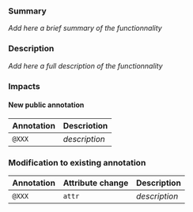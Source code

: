 ### Summary

_Add here a brief summary of the functionnality_

### Description

_Add here a full description of the functionnality_

### Impacts

#### New public annotation

Annotation                     | Descriotion
------------------------------ | -------------
`@XXX`                         | _description_

### Modification to existing annotation

Annotation                     | Attribute change    | Description
------------------------------ | ------------------- | ------------------
`@XXX`                         | `attr`              | _description_
